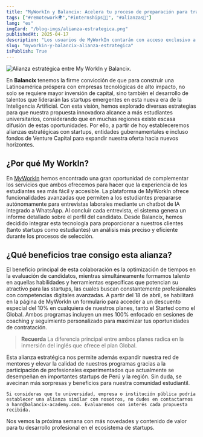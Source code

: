 ```yaml
---
title: "MyWorkIn y Balancix: Acelera tu proceso de preparación para trabajar en una startup"
tags: ["#remotework🌍","#internships🧑‍🎓", "#alianzas🤝"]
lang: "es"
imgCard: "/blog-imgs/alianza-estrategica.png"
publishedAt: 2025-04-17
description: "Los usuarios de MyWorkIn contarán con acceso exclusivo a nuestros programas de formación y conexión con startups. Ratificando así nuestro compromiso de impulsar a jóvenes universitarios a iniciar sus carreras en entornos dinámicos y de constante innovación."
slug: "myworkin-y-balancix-alianza-estrategica"
isPublish: True
---
```

![Alianza estratégica entre My WorkIn y Balancix.](/blog-imgs/alianza-estrategica.png)

En **Balancix** tenemos la firme convicción de que para construir una Latinoamérica próspera con empresas tecnológicas de alto impacto, no solo se requiere mayor inversión de capital, sino también el desarrollo de talentos que liderarán las startups emergentes en esta nueva era de la Inteligencia Artificial. Con esta visión, hemos explorado diversas estrategias para que nuestra propuesta innovadora alcance a más estudiantes universitarios, considerando que en muchas regiones existe escasa difusión de estas oportunidades. Por ello, a partir de hoy estableceremos alianzas estratégicas con startups, entidades gubernamentales e incluso fondos de Venture Capital para expandir nuestra oferta hacia nuevos horizontes.

## ¿Por qué My WorkIn?

En [MyWorkIn](https://www.workin2.com/) hemos encontrado una gran oportunidad de complementar los servicios que ambos ofrecemos para hacer que la experiencia de los estudiantes sea más fácil y accesible. La plataforma de MyWorkIn ofrece funcionalidades avanzadas que permiten a los estudiantes prepararse autónomamente para entrevistas laborales mediante un chatbot de IA integrado a WhatsApp. Al concluir cada entrevista, el sistema genera un informe detallado sobre el perfil del candidato. Desde Balancix, hemos decidido integrar esta tecnología para proporcionar a nuestros clientes (tanto startups como estudiantes) un análisis más preciso y eficiente durante los procesos de selección.

## ¿Qué beneficios trae consigo esta alianza?

El beneficio principal de esta colaboración es la optimización de tiempos en la evaluación de candidatos, mientras simultáneamente formamos talento en aquellas habilidades y herramientas específicas que potencian su atractivo para las startups, las cuales buscan constantemente profesionales con competencias digitales avanzadas. A partir del 18 de abril, se habilitará en la página de MyWorkIn un formulario para acceder a un descuento especial del 10% en cualquiera de nuestros planes, tanto el Started como el Global. Ambos programas incluyen un mes 100% enfocado en sesiones de coaching y seguimiento personalizado para maximizar tus oportunidades de contratación. 

> __Recuerda__ La diferencia principal entre ambos planes radica en la inmersión del inglés que ofrece el plan Global.

Esta alianza estratégica nos permite además expandir nuestra red de mentores y elevar la calidad de nuestros programas gracias a la participación de profesionales experimentados que actualmente se desempeñan en importantes startups de Perú y la región. Sin duda, se avecinan más sorpresas y beneficios para nuestra comunidad estudiantil.

```
Si consideras que tu universidad, empresa o institución pública podría establecer una alianza similar con nosotros, no dudes en contactarnos a hann@balancix-academy.com. Evaluaremos con interés cada propuesta recibida.
```

Nos vemos la próxima semana con más novedades y contenido de valor para tu desarrollo profesional en el ecosistema de startups.